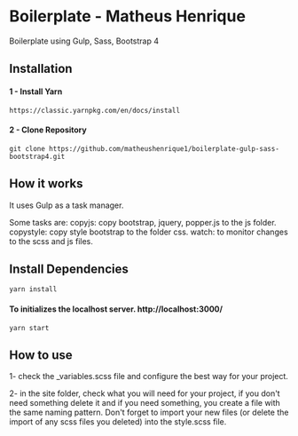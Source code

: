 # Boilerplate - Matheus Henrique

Boilerplate using Gulp, Sass, Bootstrap 4

## Installation

#### 1 - Install Yarn

```
https://classic.yarnpkg.com/en/docs/install
```

#### 2 - Clone Repository

```
git clone https://github.com/matheushenrique1/boilerplate-gulp-sass-bootstrap4.git

```

## How it works

It uses Gulp as a task manager.

Some tasks are:
copyjs: copy bootstrap, jquery, popper.js to the js folder.
copystyle: copy style bootstrap to the folder css.
watch: to monitor changes to the scss and js files.

## Install Dependencies

```
yarn install
```

#### To initializes the localhost server. http://localhost:3000/

```
yarn start
```

## How to use

1- check the _variables.scss file and configure the best way for your project.

2- in the site folder, check what you will need for your project, if you don't need something delete it and if you need something, you create a file with the same naming pattern. Don't forget to import your new files (or delete the import of any scss files you deleted) into the style.scss file.
